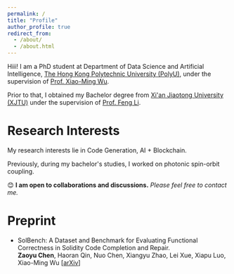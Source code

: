 ```yaml
---
permalink: /
title: "Profile"
author_profile: true
redirect_from: 
  - /about/
  - /about.html
---
```


​Hiii! I am a PhD student at Department of Data Science and Artificial Intelligence, [The Hong Kong Polytechnic University (PolyU)](https://www.polyu.edu.hk/), under the supervision of [Prof. Xiao-Ming Wu](https://www4.comp.polyu.edu.hk/~csxmwu/).

Prior to that, I obtained my Bachelor degree from [Xi'an Jiaotong University (XJTU)](https://www.xjtu.edu.cn/) under the supervision of [Prof. Feng Li](https://gr.xjtu.edu.cn/web/felix831204).

# Research Interests
My research interests lie in Code Generation, AI + Blockchain.  

Previously, during my bachelor's studies, I worked on photonic spin-orbit coupling.

😊 **I am open to collaborations and discussions.** *Please feel free to contact me.*

# Preprint
* SolBench: A Dataset and Benchmark for Evaluating Functional Correctness in Solidity Code Completion and Repair.    
  **Zaoyu Chen**, Haoran Qin, Nuo Chen, Xiangyu Zhao, Lei Xue, Xiapu Luo, Xiao-Ming Wu
  [[arXiv](https://arxiv.org/abs/2503.01098)]

<script type='text/javascript' id='clustrmaps' src='//cdn.clustrmaps.com/map_v2.js?cl=ffffff&w=300&t=tt&d=6uZ_jKmPU_WcDuWCQhiBvIGUYhGQZc0xI2v3X2EdYEw&co=74b4e2&cmo=3acc3a&cmn=ff5353&ct=ffffff'></script>